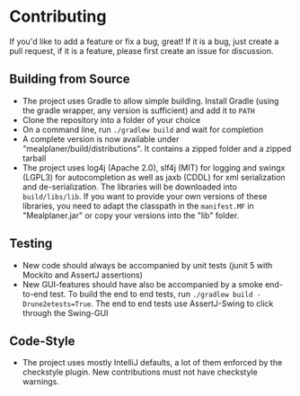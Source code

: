 # Contributing

If you'd like to add a feature or fix a bug, great! If it is a bug, just create a pull request, if it is a feature, please first create an issue for discussion.

## Building from Source

- The project uses Gradle to allow simple building. Install Gradle (using the gradle wrapper, any version is sufficient) and add it to `PATH`
- Clone the repository into a folder of your choice
- On a command line, run `./gradlew build` and wait for completion
- A complete version is now available under "mealplaner/build/distributions". 
It contains a zipped folder and a zipped tarball
- The project uses log4j (Apache 2.0), slf4j (MIT) for logging and swingx (LGPL3) for autocompletion as well as jaxb (CDDL) for xml serialization and de-serialization. 
The libraries will be downloaded into `build/libs/lib`. 
If you want to provide your own versions of these libraries, you need to adapt the classpath in the `manifest.MF` in "Mealplaner.jar" or copy your versions into the "lib" folder.

## Testing

- New code should always be accompanied by unit tests (junit 5 with Mockito and AssertJ assertions)
- New GUI-features should have also be accompanied by a smoke end-to-end test. To build the end to end tests, run `./gradlew build -Drune2etests=True`. The end to end tests use AssertJ-Swing to click through the Swing-GUI

## Code-Style

- The project uses mostly IntelliJ defaults, a lot of them enforced by the checkstyle plugin. New contributions must not have checkstyle warnings.
